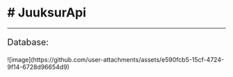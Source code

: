 <h1># JuuksurApi</h1>

----------------------------------------------------------------------------------------
<p style="font-size:20px;">Database:</p>
![image](https://github.com/user-attachments/assets/e590fcb5-15cf-4724-9f14-6728d96654d9)
